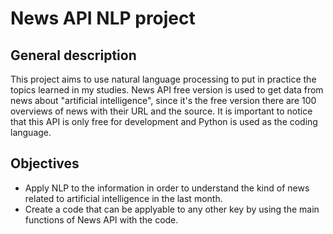 # News API NLP project
## General description
This project aims to use natural language processing to put in practice the topics learned in my studies. 
News API free version is used to get data from news about "artificial intelligence", since it's the free version there are 100 overviews of news with their URL and the source.
It is important to notice that this API is only free for development and Python is used as the coding language. 
## Objectives
- Apply NLP to the information in order to understand the kind of news related to artificial intelligence in the last month.
- Create a code that can be applyable to any other key by using the main functions of News API with the code.

